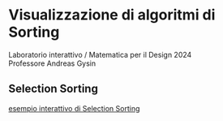 # Visualizzazione di algoritmi di Sorting
Laboratorio interattivo / Matematica per il Design 2024  
Professore Andreas Gysin  

## Selection Sorting
  
[esempio interattivo di Selection Sorting](https://pollopillow.github.io/Sorting/sort_selection)
